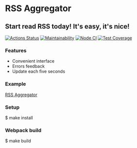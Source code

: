 # RSS Aggregator

## Start read RSS today! It's easy, it's nice!

[![Actions Status](https://github.com/poludnev/frontend-project-lvl3/workflows/hexlet-check/badge.svg)](https://github.com/poludnev/frontend-project-lvl3/actions)
[![Maintainability](https://api.codeclimate.com/v1/badges/8a214023652c7c151e7a/maintainability)](https://codeclimate.com/github/poludnev/frontend-project-lvl3/maintainability)
[![Node CI](https://github.com/poludnev/frontend-project-lvl3/actions/workflows/node.js.yml/badge.svg)](https://github.com/poludnev/frontend-project-lvl3/actions/workflows/node.js.yml)
[![Test Coverage](https://api.codeclimate.com/v1/badges/8a214023652c7c151e7a/test_coverage)](https://codeclimate.com/github/poludnev/frontend-project-lvl3/test_coverage)


### Features

- Convenient interface
- Errors feedback
- Update each five seconds

### Example

[RSS Aggregator](https://frontend-project-lvl3-smoky.vercel.app/)

### Setup

$ make install

### Webpack build

$ make build
